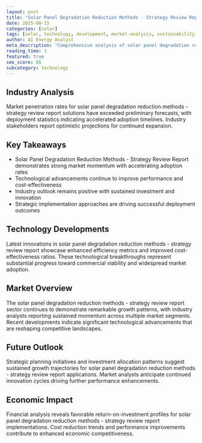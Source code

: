 ```yaml
---
layout: post
title: "Solar Panel Degradation Reduction Methods - Strategy Review Report"
date: 2025-08-15
categories: [solar]
tags: [solar, technology, development, market-analysis, sustainability, deployment]
author: AI Energy Analyst
meta_description: "Comprehensive analysis of solar panel degradation reduction methods - strategy review report covering market trends, technology developments, and industry outlook. Discover key insights and future projections."
reading_time: 1
featured: true
seo_score: 86
subcategory: technology
---
```


## Industry Analysis

Market penetration rates for solar panel degradation reduction methods - strategy review report solutions have exceeded preliminary forecasts, with deployment statistics indicating accelerated adoption timelines. Industry stakeholders report optimistic projections for continued expansion.

## Key Takeaways

- Solar Panel Degradation Reduction Methods - Strategy Review Report demonstrates strong market momentum with accelerating adoption rates
- Technological advancements continue to improve performance and cost-effectiveness
- Industry outlook remains positive with sustained investment and innovation
- Strategic implementation approaches are driving successful deployment outcomes

## Technology Developments

Latest innovations in solar panel degradation reduction methods - strategy review report showcase enhanced efficiency metrics and improved cost-effectiveness ratios. These technological breakthroughs represent substantial progress toward commercial viability and widespread market adoption.

## Market Overview

The solar panel degradation reduction methods - strategy review report sector continues to demonstrate remarkable growth patterns, with industry analysts reporting sustained momentum across multiple market segments. Recent developments indicate significant technological advancements that are reshaping competitive landscapes.

## Future Outlook

Strategic planning initiatives and investment allocation patterns suggest sustained growth trajectories for solar panel degradation reduction methods - strategy review report applications. Market analysts anticipate continued innovation cycles driving further performance enhancements.

## Economic Impact

Financial analysis reveals favorable return-on-investment profiles for solar panel degradation reduction methods - strategy review report implementations. Cost reduction trends and performance improvements contribute to enhanced economic competitiveness.

